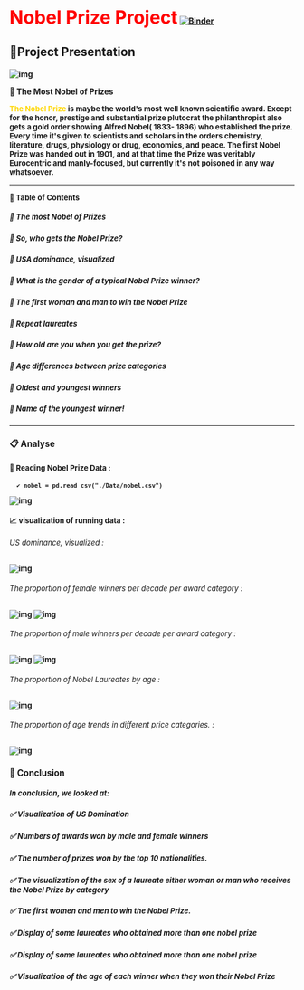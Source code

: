 <Font color="red" size="6pt" police="Verdana"><b>Nobel Prize Project</Font>
[![Binder](https://mybinder.org/badge_logo.svg)](https://mybinder.org/v2/gh/SarraMarmouch/ProjetDataAnayltics/HEAD?labpath=index.ipynb)
## 📁Project Presentation
![img](./image/image2.png)

🔳	The Most Nobel of Prizes
<p><FONT size="2pt" police="Verdana"><b><FONT color="gold">The Nobel Prize</FONT></b> is maybe the world's most well known scientific award. Except for the honor, prestige and substantial prize plutocrat the philanthropist also gets a gold order showing Alfred Nobel( 1833- 1896) who established the prize. Every time it's given to scientists and scholars in the orders chemistry, literature, drugs, physiology or drug, economics, and peace. 
The first Nobel Prize was handed out in 1901, and at that time the Prize was veritably Eurocentric and manly-focused, but currently it's not poisoned in any way whatsoever. <hr>

📃 Table of Contents
  ##### 🔘	The most Nobel of Prizes
  ##### 🔘	So, who gets the Nobel Prize?
  #####  🔘	USA dominance, visualized
  #####  🔘	What is the gender of a typical Nobel Prize winner?
  #####  🔘  The first woman and man to win the Nobel Prize
  #####  🔘  Repeat laureates
  #####  🔘  How old are you when you get the prize?
  #####  🔘  Age differences between prize categories
  #####  🔘  Oldest and youngest winners
  ##### 🔘  Name of the youngest winner!
<hr>

### 📋 Analyse
   #### 📌 Reading Nobel Prize Data :

      ✔️ nobel = pd.read_csv("./Data/nobel.csv")

![img](./image/table.jpg)

#### 📈 visualization of running data :
  ######  US dominance, visualized :
![img](./image/v1.png)
  ###### The proportion of female winners per decade per award category :

![img](./image/v2.png)
![img](./image/v22.png)


 ###### The proportion of male winners per decade per award category :
![img](./image/v3.png)
![img](./image/v33.png)


 ###### The proportion of Nobel Laureates by age :
![img](./image/v4.png)


 ###### The proportion of age trends in different price categories. :
![img](./image/v5.png)

### 📌 Conclusion

  ##### In conclusion, we looked at:

  ##### ✅ Visualization of US Domination


 ##### ✅ Numbers of awards won by male and female winners

  ##### ✅ The number of prizes won by the top 10 nationalities.


 ##### ✅ The visualization of the sex of a laureate either woman or man who receives the Nobel Prize by category

 ##### ✅ The first women and men to win the Nobel Prize.

 ##### ✅ Display of some laureates who obtained more than one nobel prize

 ##### ✅ Display of some laureates who obtained more than one nobel prize

 ##### ✅ Visualization of the age of each winner when they won their Nobel Prize









